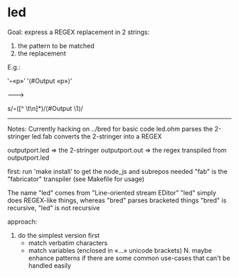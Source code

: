 # led
Goal: express a REGEX replacement in 2 strings:
1. the pattern to be matched
2. the replacement

E.g.:

‛◦«p»’
‛⟨#Output «p»⟩’

--->

s/◦\([^ \t\n]*\)/⟨#Output \1⟩/

---

Notes:
Currently hacking on ../bred for basic code
led.ohm parses the 2-stringer
led.fab converts the 2-stringer into a REGEX

outputport.led => the 2-stringer
outputport.out => the regex transpiled from outputport.led

first: run 'make install' to get the node_js and subrepos needed
"fab" is the "fabricator" transpiler (see Makefile for usage)

The name "led" comes from "Line-oriented stream EDitor"
"led" simply does REGEX-like things, whereas "bred" parses bracketed things
"bred" is recursive, "led" is not recursive

approach:
1. do the simplest version first
   - match verbatim characters
   - match variables (enclosed in «...» unicode brackets)
N. maybe enhance patterns if there are some common use-cases that can't be handled easily